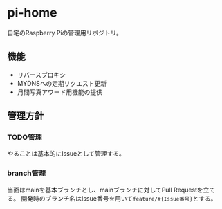 # pi-home

自宅のRaspberry Piの管理用リポジトリ。

## 機能

- リバースプロキシ
- MYDNSへの定期リクエスト更新
- 月間写真アワード用機能の提供

## 管理方針

### TODO管理
やることは基本的にIssueとして管理する。

### branch管理
当面はmainを基本ブランチとし、mainブランチに対してPull Requestを立てる。
開発時のブランチ名はIssue番号を用いて`feature/#{Issue番号}`とする。